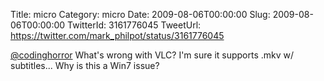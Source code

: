 Title: micro
Category: micro
Date: 2009-08-06T00:00:00
Slug: 2009-08-06T00:00:00
TwitterId: 3161776045
TweetUrl: https://twitter.com/mark_philpot/status/3161776045

[@codinghorror](https://twitter.com/codinghorror) What's wrong with VLC? I'm sure it supports .mkv w/ subtitles... Why is this a Win7 issue?